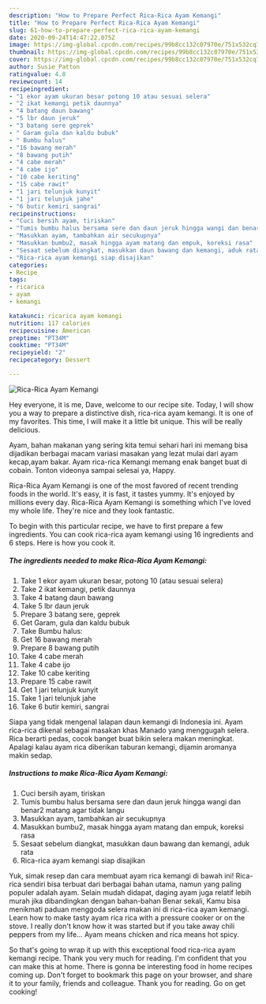 ```yaml
---
description: "How to Prepare Perfect Rica-Rica Ayam Kemangi"
title: "How to Prepare Perfect Rica-Rica Ayam Kemangi"
slug: 61-how-to-prepare-perfect-rica-rica-ayam-kemangi
date: 2020-09-24T14:47:22.075Z
image: https://img-global.cpcdn.com/recipes/99b8cc132c07970e/751x532cq70/rica-rica-ayam-kemangi-foto-resep-utama.jpg
thumbnail: https://img-global.cpcdn.com/recipes/99b8cc132c07970e/751x532cq70/rica-rica-ayam-kemangi-foto-resep-utama.jpg
cover: https://img-global.cpcdn.com/recipes/99b8cc132c07970e/751x532cq70/rica-rica-ayam-kemangi-foto-resep-utama.jpg
author: Susie Patton
ratingvalue: 4.8
reviewcount: 14
recipeingredient:
- "1 ekor ayam ukuran besar potong 10 atau sesuai selera"
- "2 ikat kemangi petik daunnya"
- "4 batang daun bawang"
- "5 lbr daun jeruk"
- "3 batang sere geprek"
- " Garam gula dan kaldu bubuk"
- " Bumbu halus"
- "16 bawang merah"
- "8 bawang putih"
- "4 cabe merah"
- "4 cabe ijo"
- "10 cabe keriting"
- "15 cabe rawit"
- "1 jari telunjuk kunyit"
- "1 jari telunjuk jahe"
- "6 butir kemiri sangrai"
recipeinstructions:
- "Cuci bersih ayam, tiriskan"
- "Tumis bumbu halus bersama sere dan daun jeruk hingga wangi dan benar2 matang agar tidak langu"
- "Masukkan ayam, tambahkan air secukupnya"
- "Masukkan bumbu2, masak hingga ayam matang dan empuk, koreksi rasa"
- "Sesaat sebelum diangkat, masukkan daun bawang dan kemangi, aduk rata"
- "Rica-rica ayam kemangi siap disajikan"
categories:
- Recipe
tags:
- ricarica
- ayam
- kemangi

katakunci: ricarica ayam kemangi 
nutrition: 117 calories
recipecuisine: American
preptime: "PT34M"
cooktime: "PT34M"
recipeyield: "2"
recipecategory: Dessert

---
```



![Rica-Rica Ayam Kemangi](https://img-global.cpcdn.com/recipes/99b8cc132c07970e/751x532cq70/rica-rica-ayam-kemangi-foto-resep-utama.jpg)

Hey everyone, it is me, Dave, welcome to our recipe site. Today, I will show you a way to prepare a distinctive dish, rica-rica ayam kemangi. It is one of my favorites. This time, I will make it a little bit unique. This will be really delicious.

Ayam, bahan makanan yang sering kita temui sehari hari ini memang bisa dijadikan berbagai macam variasi masakan yang lezat mulai dari ayam kecap,ayam bakar. Ayam rica-rica Kemangi memang enak banget buat di cobain. Tonton videonya sampai selesai ya, Happy.

Rica-Rica Ayam Kemangi is one of the most favored of recent trending foods in the world. It's easy, it is fast, it tastes yummy. It's enjoyed by millions every day. Rica-Rica Ayam Kemangi is something which I've loved my whole life. They're nice and they look fantastic.


To begin with this particular recipe, we have to first prepare a few ingredients. You can cook rica-rica ayam kemangi using 16 ingredients and 6 steps. Here is how you cook it.

<!--inarticleads1-->

##### The ingredients needed to make Rica-Rica Ayam Kemangi:

1. Take 1 ekor ayam ukuran besar, potong 10 (atau sesuai selera)
1. Take 2 ikat kemangi, petik daunnya
1. Take 4 batang daun bawang
1. Take 5 lbr daun jeruk
1. Prepare 3 batang sere, geprek
1. Get  Garam, gula dan kaldu bubuk
1. Take  Bumbu halus:
1. Get 16 bawang merah
1. Prepare 8 bawang putih
1. Take 4 cabe merah
1. Take 4 cabe ijo
1. Take 10 cabe keriting
1. Prepare 15 cabe rawit
1. Get 1 jari telunjuk kunyit
1. Take 1 jari telunjuk jahe
1. Take 6 butir kemiri, sangrai


Siapa yang tidak mengenal lalapan daun kemangi di Indonesia ini. Ayam rica-rica dikenal sebagai masakan khas Manado yang menggugah selera. Rica berarti pedas, cocok banget buat bikin selera makan meningkat. Apalagi kalau ayam rica diberikan taburan kemangi, dijamin aromanya makin sedap. 

<!--inarticleads2-->

##### Instructions to make Rica-Rica Ayam Kemangi:

1. Cuci bersih ayam, tiriskan
1. Tumis bumbu halus bersama sere dan daun jeruk hingga wangi dan benar2 matang agar tidak langu
1. Masukkan ayam, tambahkan air secukupnya
1. Masukkan bumbu2, masak hingga ayam matang dan empuk, koreksi rasa
1. Sesaat sebelum diangkat, masukkan daun bawang dan kemangi, aduk rata
1. Rica-rica ayam kemangi siap disajikan


Yuk, simak resep dan cara membuat ayam rica kemangi di bawah ini! Rica-rica sendiri bisa terbuat dari berbagai bahan utama, namun yang paling populer adalah ayam. Selain mudah didapat, daging ayam juga relatif lebih murah jika dibandingkan dengan bahan-bahan Benar sekali, Kamu bisa menikmati paduan menggoda selera makan ini di rica-rica ayam kemangi. Learn how to make tasty ayam rica rica with a pressure cooker or on the stove. I really don&#39;t know how it was started but if you take away chili peppers from my life… Ayam means chicken and rica means hot spicy. 

So that's going to wrap it up with this exceptional food rica-rica ayam kemangi recipe. Thank you very much for reading. I'm confident that you can make this at home. There is gonna be interesting food in home recipes coming up. Don't forget to bookmark this page on your browser, and share it to your family, friends and colleague. Thank you for reading. Go on get cooking!
